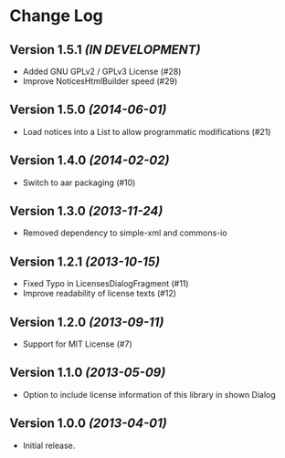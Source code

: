 Change Log
==========

Version 1.5.1 *(IN DEVELOPMENT)*
--------------------------------

* Added GNU GPLv2 / GPLv3 License (#28)
* Improve NoticesHtmlBuilder speed (#29)

Version 1.5.0 *(2014-06-01)*
----------------------------

* Load notices into a List to allow programmatic modifications (#21)

Version 1.4.0 *(2014-02-02)*
----------------------------

* Switch to aar packaging (#10)

Version 1.3.0 *(2013-11-24)*
----------------------------

* Removed dependency to simple-xml and commons-io

Version 1.2.1 *(2013-10-15)*
----------------------------

* Fixed Typo in LicensesDialogFragment (#11)
* Improve readability of license texts (#12)

Version 1.2.0 *(2013-09-11)*
----------------------------

* Support for MIT License (#7)

Version 1.1.0 *(2013-05-09)*
----------------------------

* Option to include license information of this library in shown Dialog


Version 1.0.0 *(2013-04-01)*
----------------------------

* Initial release.
